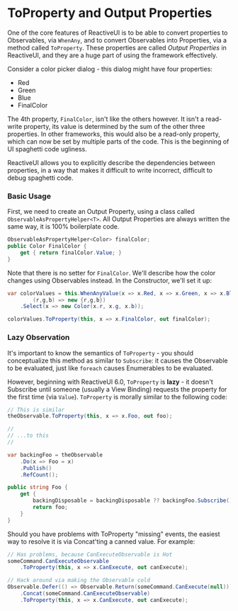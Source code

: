 # ToProperty and Output Properties

One of the core features of ReactiveUI is to be able to convert properties to
Observables, via `WhenAny`, and to convert Observables into Properties, via a
method called `ToProperty`. These properties are called *Output Properties* in
ReactiveUI, and they are a huge part of using the framework effectively.

Consider a color picker dialog - this dialog might have four properties:

* Red
* Green
* Blue
* FinalColor

The 4th property, `FinalColor`, isn't like the others however. It isn't a
read-write property, its value is determined by the sum of the other three
properties. In other frameworks, this would also be a read-only property, which
can now be set by multiple parts of the code. This is the beginning of UI
spaghetti code ugliness.

ReactiveUI allows you to explicitly describe the dependencies between
properties, in a way that makes it difficult to write incorrect, difficult to
debug spaghetti code.

### Basic Usage

First, we need to create an Output Property, using a class called
`ObservableAsPropertyHelper<T>`. All Output Properties are always written the
same way, it is 100% boilerplate code.

```cs
ObservableAsPropertyHelper<Color> finalColor;
public Color FinalColor {
    get { return finalColor.Value; }
}
```

Note that there is no setter for `FinalColor`. We'll describe how the color
changes using Observables instead. In the Constructor, we'll set it up:

```cs
var colorValues = this.WhenAnyValue(x => x.Red, x => x.Green, x => x.Blue,
        (r,g,b) => new {r,g,b})
    .Select(x => new Color(x.r, x.g, x.b));

colorValues.ToProperty(this, x => x.FinalColor, out finalColor);
```

### Lazy Observation

It's important to know the semantics of `ToProperty` - you should conceptualize
this method as similar to `Subscribe`: it causes the Observable to be evaluated,
just like `foreach` causes Enumerables to be evaluated.

However, beginning with ReactiveUI 6.0, `ToProperty` is **lazy** - it doesn't
Subscribe until someone (usually a View Binding) requests the property for the
first time (via `Value`). `ToProperty` is morally similar to the following code:

```cs
// This is similar
theObservable.ToProperty(this, x => x.Foo, out foo);

//
// ...to this
//

var backingFoo = theObservable
    .Do(x => Foo = x)
    .Publish()
    .RefCount();

public string Foo {
    get {
        backingDisposable = backingDisposable ?? backingFoo.Subscribe();
        return foo;
    }
}
```

Should you have problems with ToProperty "missing" events, the easiest way to
resolve it is via Concat'ting a canned value. For example:

```cs
// Has problems, because CanExecuteObservable is Hot
someCommand.CanExecuteObservable
    .ToProperty(this, x => x.CanExecute, out canExecute);

// Hack around via making the Observable cold
Observable.Defer(() => Observable.Return(someCommand.CanExecute(null)))
    .Concat(someCommand.CanExecuteObservable)
    .ToProperty(this, x => x.CanExecute, out canExecute);
```
